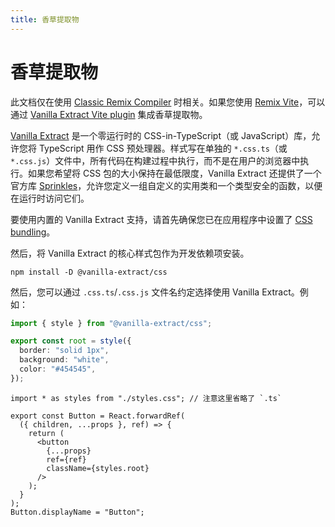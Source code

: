 ```yaml
---
title: 香草提取物
---
```


# 香草提取物

<docs-warning>此文档仅在使用 [Classic Remix Compiler][classic-remix-compiler] 时相关。如果您使用 [Remix Vite][remix-vite]，可以通过 [Vanilla Extract Vite plugin][vanilla-extract-vite] 集成香草提取物。</docs-warning>

[Vanilla Extract][vanilla-extract] 是一个零运行时的 CSS-in-TypeScript（或 JavaScript）库，允许您将 TypeScript 用作 CSS 预处理器。样式写在单独的 `*.css.ts`（或 `*.css.js`）文件中，所有代码在构建过程中执行，而不是在用户的浏览器中执行。如果您希望将 CSS 包的大小保持在最低限度，Vanilla Extract 还提供了一个官方库 [Sprinkles][sprinkles]，允许您定义一组自定义的实用类和一个类型安全的函数，以便在运行时访问它们。

要使用内置的 Vanilla Extract 支持，请首先确保您已在应用程序中设置了 [CSS bundling][css-bundling]。

然后，将 Vanilla Extract 的核心样式包作为开发依赖项安装。

```shellscript nonumber
npm install -D @vanilla-extract/css
```

然后，您可以通过 `.css.ts`/`.css.js` 文件名约定选择使用 Vanilla Extract。例如：

```ts filename=app/components/button/styles.css.ts
import { style } from "@vanilla-extract/css";

export const root = style({
  border: "solid 1px",
  background: "white",
  color: "#454545",
});
```

```tsx filename=app/components/button/index.js lines=[1,9]
import * as styles from "./styles.css"; // 注意这里省略了 `.ts`

export const Button = React.forwardRef(
  ({ children, ...props }, ref) => {
    return (
      <button
        {...props}
        ref={ref}
        className={styles.root}
      />
    );
  }
);
Button.displayName = "Button";
```

[vanilla-extract]: https://vanilla-extract.style
[sprinkles]: https://vanilla-extract.style/documentation/packages/sprinkles
[css-bundling]: ./bundling
[classic-remix-compiler]: ../guides/vite#classic-remix-compiler-vs-remix-vite
[remix-vite]: ../guides/vite
[vanilla-extract-vite]: https://vanilla-extract.style/documentation/integrations/vite